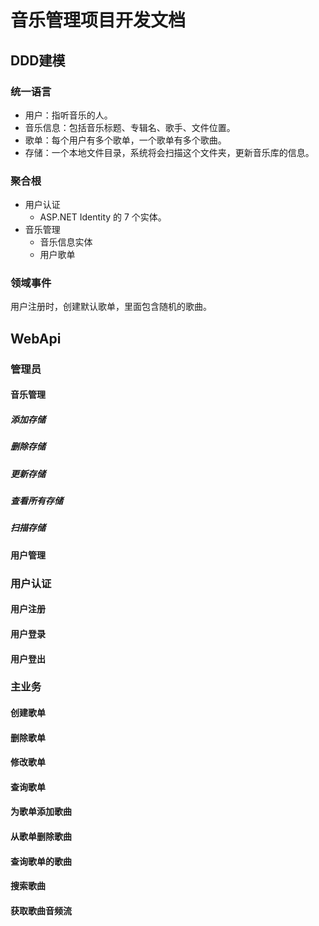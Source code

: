 # 音乐管理项目开发文档

## DDD建模
### 统一语言
* 用户：指听音乐的人。
* 音乐信息：包括音乐标题、专辑名、歌手、文件位置。
* 歌单：每个用户有多个歌单，一个歌单有多个歌曲。
* 存储：一个本地文件目录，系统将会扫描这个文件夹，更新音乐库的信息。

### 聚合根
* 用户认证
    * ASP.NET Identity 的 7 个实体。
* 音乐管理
    * 音乐信息实体
    * 用户歌单

### 领域事件
用户注册时，创建默认歌单，里面包含随机的歌曲。

## WebApi
### 管理员
#### 音乐管理
##### 添加存储

##### 删除存储

##### 更新存储

##### 查看所有存储

##### 扫描存储

#### 用户管理

### 用户认证
#### 用户注册

#### 用户登录

#### 用户登出

### 主业务
#### 创建歌单

#### 删除歌单

#### 修改歌单

#### 查询歌单

#### 为歌单添加歌曲

#### 从歌单删除歌曲

#### 查询歌单的歌曲

#### 搜索歌曲

#### 获取歌曲音频流
